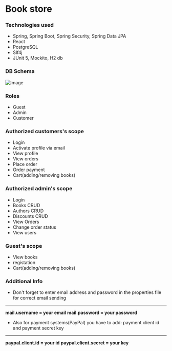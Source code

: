 # Book store

 ### Technologies used
* Spring, Spring Boot, Spring Security, Spring Data JPA
* React
* PostgreSQL
* Slf4j
* JUnit 5, Mockito, H2 db

 ### DB Schema
 ![image](https://user-images.githubusercontent.com/44998184/162007222-8667b398-fb0c-4726-a3af-719a678b6538.png)
 
 ### Roles
  * Guest
  * Admin
  * Customer
   
 ### Authorized customers's scope
 * Login
 * Activate profile via email
 * View profile
 * View orders
 * Place order
 * Order payment
 * Cart(adding/removing books)

### Authorized admin's scope
 * Login
 * Books CRUD
 * Authors CRUD
 * Discounts CRUD
 * View Orders
 * Change order status
 * View users

### Guest's scope
* View books 
* registation 
* Cart(adding/removing books)

### Additional Info
 * Don't forget to enter email address and password in the properties file for correct email sending 
  ***
 **mail.username = your email**
 **mail.password = your password**
 * Also for payment systems(PayPal) you have to add: payment client id and payment secret key
 ***
 **paypal.client.id = your id**
 **paypal.client.secret = your key**
 
 
